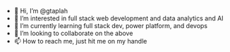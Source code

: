 - 👋 Hi, I’m @gtaplah
- 👀 I’m interested in full stack web development and data analytics and AI
- 🌱 I’m currently learning full stack dev, power platform, and devops
- 💞️ I’m looking to collaborate on the above
- 📫 How to reach me, just hit me on my handle

<!---
gtaplah/gtaplah is a ✨ special ✨ repository because its `README.md` (this file) appears on your GitHub profile.
You can click the Preview link to take a look at your changes.
--->

